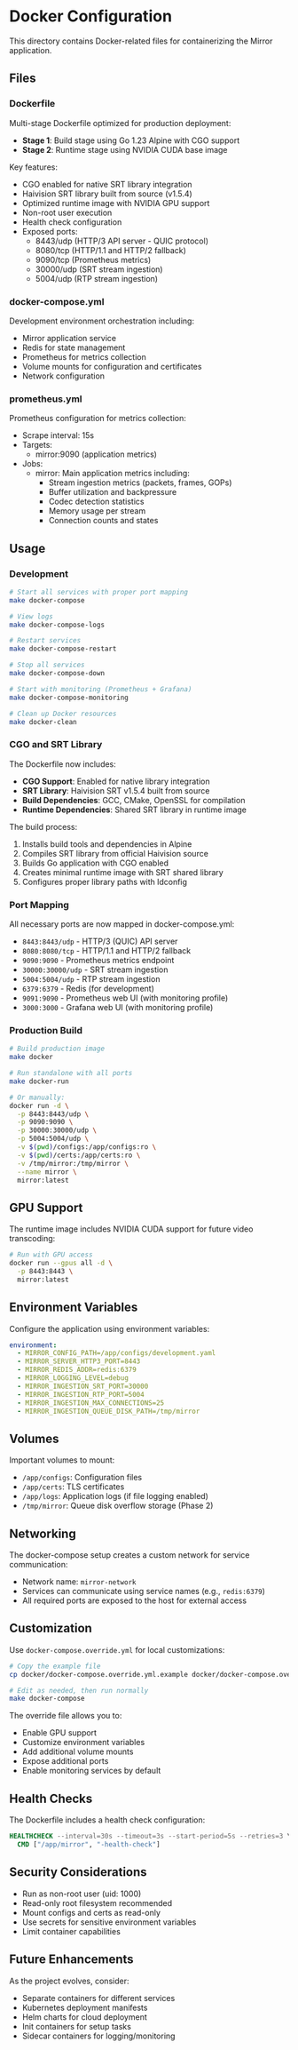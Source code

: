 # Docker Configuration

This directory contains Docker-related files for containerizing the Mirror application.

## Files

### Dockerfile
Multi-stage Dockerfile optimized for production deployment:
- **Stage 1**: Build stage using Go 1.23 Alpine with CGO support
- **Stage 2**: Runtime stage using NVIDIA CUDA base image

Key features:
- CGO enabled for native SRT library integration
- Haivision SRT library built from source (v1.5.4)
- Optimized runtime image with NVIDIA GPU support
- Non-root user execution
- Health check configuration
- Exposed ports: 
  - 8443/udp (HTTP/3 API server - QUIC protocol)
  - 8080/tcp (HTTP/1.1 and HTTP/2 fallback)
  - 9090/tcp (Prometheus metrics)
  - 30000/udp (SRT stream ingestion)
  - 5004/udp (RTP stream ingestion)

### docker-compose.yml
Development environment orchestration including:
- Mirror application service
- Redis for state management
- Prometheus for metrics collection
- Volume mounts for configuration and certificates
- Network configuration

### prometheus.yml
Prometheus configuration for metrics collection:
- Scrape interval: 15s
- Targets: 
  - mirror:9090 (application metrics)
- Jobs:
  - mirror: Main application metrics including:
    - Stream ingestion metrics (packets, frames, GOPs)
    - Buffer utilization and backpressure
    - Codec detection statistics
    - Memory usage per stream
    - Connection counts and states

## Usage

### Development
```bash
# Start all services with proper port mapping
make docker-compose

# View logs
make docker-compose-logs

# Restart services
make docker-compose-restart

# Stop all services
make docker-compose-down

# Start with monitoring (Prometheus + Grafana)
make docker-compose-monitoring

# Clean up Docker resources
make docker-clean
```

### CGO and SRT Library
The Dockerfile now includes:
- **CGO Support**: Enabled for native library integration
- **SRT Library**: Haivision SRT v1.5.4 built from source
- **Build Dependencies**: GCC, CMake, OpenSSL for compilation
- **Runtime Dependencies**: Shared SRT library in runtime image

The build process:
1. Installs build tools and dependencies in Alpine
2. Compiles SRT library from official Haivision source
3. Builds Go application with CGO enabled
4. Creates minimal runtime image with SRT shared library
5. Configures proper library paths with ldconfig

### Port Mapping
All necessary ports are now mapped in docker-compose.yml:
- `8443:8443/udp` - HTTP/3 (QUIC) API server
- `8080:8080/tcp` - HTTP/1.1 and HTTP/2 fallback
- `9090:9090` - Prometheus metrics endpoint
- `30000:30000/udp` - SRT stream ingestion
- `5004:5004/udp` - RTP stream ingestion
- `6379:6379` - Redis (for development)
- `9091:9090` - Prometheus web UI (with monitoring profile)
- `3000:3000` - Grafana web UI (with monitoring profile)

### Production Build
```bash
# Build production image
make docker

# Run standalone with all ports
make docker-run

# Or manually:
docker run -d \
  -p 8443:8443/udp \
  -p 9090:9090 \
  -p 30000:30000/udp \
  -p 5004:5004/udp \
  -v $(pwd)/configs:/app/configs:ro \
  -v $(pwd)/certs:/app/certs:ro \
  -v /tmp/mirror:/tmp/mirror \
  --name mirror \
  mirror:latest
```

## GPU Support

The runtime image includes NVIDIA CUDA support for future video transcoding:

```bash
# Run with GPU access
docker run --gpus all -d \
  -p 8443:8443 \
  mirror:latest
```

## Environment Variables

Configure the application using environment variables:

```yaml
environment:
  - MIRROR_CONFIG_PATH=/app/configs/development.yaml
  - MIRROR_SERVER_HTTP3_PORT=8443
  - MIRROR_REDIS_ADDR=redis:6379
  - MIRROR_LOGGING_LEVEL=debug
  - MIRROR_INGESTION_SRT_PORT=30000
  - MIRROR_INGESTION_RTP_PORT=5004
  - MIRROR_INGESTION_MAX_CONNECTIONS=25
  - MIRROR_INGESTION_QUEUE_DISK_PATH=/tmp/mirror
```

## Volumes

Important volumes to mount:
- `/app/configs`: Configuration files
- `/app/certs`: TLS certificates
- `/app/logs`: Application logs (if file logging enabled)
- `/tmp/mirror`: Queue disk overflow storage (Phase 2)

## Networking

The docker-compose setup creates a custom network for service communication:
- Network name: `mirror-network`
- Services can communicate using service names (e.g., `redis:6379`)
- All required ports are exposed to the host for external access

## Customization

Use `docker-compose.override.yml` for local customizations:
```bash
# Copy the example file
cp docker/docker-compose.override.yml.example docker/docker-compose.override.yml

# Edit as needed, then run normally
make docker-compose
```

The override file allows you to:
- Enable GPU support
- Customize environment variables
- Add additional volume mounts
- Expose additional ports
- Enable monitoring services by default

## Health Checks

The Dockerfile includes a health check configuration:
```dockerfile
HEALTHCHECK --interval=30s --timeout=3s --start-period=5s --retries=3 \
  CMD ["/app/mirror", "-health-check"]
```

## Security Considerations

- Run as non-root user (uid: 1000)
- Read-only root filesystem recommended
- Mount configs and certs as read-only
- Use secrets for sensitive environment variables
- Limit container capabilities

## Future Enhancements

As the project evolves, consider:
- Separate containers for different services
- Kubernetes deployment manifests
- Helm charts for cloud deployment
- Init containers for setup tasks
- Sidecar containers for logging/monitoring
